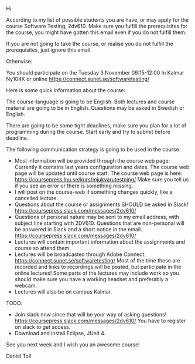 Hi

According to my list of possible students you are have, or may apply for the course Software Testing, 2dv610. 
Make sure you fulfill the prerequisites for the course, you might have gotten this email even if you do not fulfill them. 

If you are not going to take the course, or realise you do not fulfill the prerequisites, just ignore this email.

Otherwise:

You should participate on the Tuesday 3 November 09:15-12:00 In Kalmar Ny104K or online https://connect.sunet.se/softwaretesting/

Here is some quick information about the course:

The course-language is going to be English. Both lectures and course material are going to be in English. Questions may be asked in Swedish or English.

There are going to be some tight deadlines, make sure you plan for a lot of programming during the course. 
Start early and try to submit before deadline. 

The following communication strategy is going to be used in the course:
 * Most information will be provided through the course web page: Currently it contains last years configuration and dates. The course web page will be updated until course start. The course web page is here: https://coursepress.lnu.se/kurs/mjukvarutestning/ Make sure you tell us if you see an error or there is something missing. 
 * I will post on the course-web if something changes quickly, like a cancelled lecture.
 * Questions about the course or assignments SHOULD be asked in Slack! https://coursepress.slack.com/messages/2dv610/ 
 * Questions of personal nature may be sent to my email address, with subject line starting with 2DV610. Questions that are non-personal will be answered in Slack and a short notice in the email. https://coursepress.slack.com/messages/2dv610/ 
 * Lectures will contain important information about the assignments and course so attend them.
 * Lectures will be broadcasted through Adobe Connect. https://connect.sunet.se/softwaretesting/ Most of the time these are recorded and links to recordings will be posted, but participate in the online lectures! Some parts of the lectures may include work so you should make sure you have a working headset and preferably a webcam.
 * Lectures will also be on campus Kalmar.
 

TODO:
 * Join slack now since that will be your way of asking questions!
   https://coursepress.slack.com/messages/2dv610/ 
   You have to register on slack to get access.
 * Download and install Eclipse, JUnit 4.

See you next week and I wish you an awesome course!

Daniel Toll
